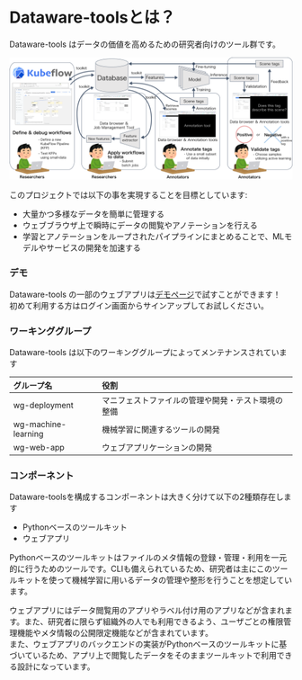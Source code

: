 # Dataware-toolsとは？

Dataware-tools はデータの価値を高めるための研究者向けのツール群です。

![](.gitbook/assets/overview.png)

このプロジェクトでは以下の事を実現することを目標としています:

* 大量かつ多様なデータを簡単に管理する
* ウェブブラウザ上で瞬時にデータの閲覧やアノテーションを行える
* 学習とアノテーションをループされたパイプラインにまとめることで、MLモデルやサービスの開発を加速する

### デモ

Dataware-tools の一部のウェブアプリは[デモページ](https://demo.dataware-tools.com/)で試すことができます！  
初めて利用する方はログイン画面からサインアップしてお試しください。

### ワーキンググループ

Dataware-tools は以下のワーキンググループによってメンテナンスされています

| グループ名 | 役割 |
| :--- | :--- |
| wg-deployment | マニフェストファイルの管理や開発・テスト環境の整備 |
| wg-machine-learning | 機械学習に関連するツールの開発 |
| wg-web-app | ウェブアプリケーションの開発 |

### コンポーネント

Dataware-toolsを構成するコンポーネントは大きく分けて以下の2種類存在します

* Pythonベースのツールキット
* ウェブアプリ

Pythonベースのツールキットはファイルのメタ情報の登録・管理・利用を一元的に行うためのツールです。CLIも備えられているため、研究者は主にこのツールキットを使って機械学習に用いるデータの管理や整形を行うことを想定しています。

ウェブアプリにはデータ閲覧用のアプリやラベル付け用のアプリなどが含まれます。また、研究者に限らず組織外の人でも利用できるよう、ユーザごとの権限管理機能やメタ情報の公開限定機能などが含まれています。  
また、ウェブアプリのバックエンドの実装がPythonベースのツールキットに基づいているため、アプリ上で閲覧したデータをそのままツールキットで利用できる設計になっています。



